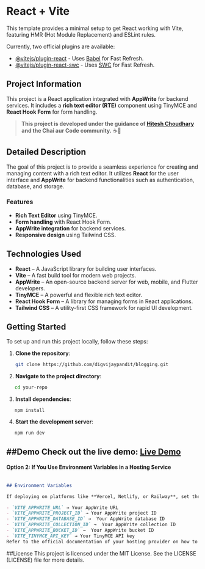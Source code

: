 # React + Vite  

This template provides a minimal setup to get React working with Vite, featuring HMR (Hot Module Replacement) and ESLint rules.  

Currently, two official plugins are available:  

- [@vitejs/plugin-react](https://github.com/vitejs/vite-plugin-react/blob/main/packages/plugin-react/README.md) - Uses [Babel](https://babeljs.io/) for Fast Refresh.  
- [@vitejs/plugin-react-swc](https://github.com/vitejs/vite-plugin-react-swc) - Uses [SWC](https://swc.rs/) for Fast Refresh.  

## Project Information  

This project is a React application integrated with **AppWrite** for backend services. It includes a **rich text editor (RTE)** component using TinyMCE and **React Hook Form** for form handling.  

> **This project is developed under the guidance of [Hitesh Choudhary](https://www.youtube.com/@chaiaurcode) and the Chai aur Code community.** ☕🚀  

## Detailed Description  

The goal of this project is to provide a seamless experience for creating and managing content with a rich text editor. It utilizes **React** for the user interface and **AppWrite** for backend functionalities such as authentication, database, and storage.  

### Features  

- **Rich Text Editor** using TinyMCE.  
- **Form handling** with React Hook Form.  
- **AppWrite integration** for backend services.  
- **Responsive design** using Tailwind CSS.  

## Technologies Used  

- **React** – A JavaScript library for building user interfaces.  
- **Vite** – A fast build tool for modern web projects.  
- **AppWrite** – An open-source backend server for web, mobile, and Flutter developers.  
- **TinyMCE** – A powerful and flexible rich text editor.  
- **React Hook Form** – A library for managing forms in React applications.  
- **Tailwind CSS** – A utility-first CSS framework for rapid UI development.  

## Getting Started  

To set up and run this project locally, follow these steps:  

1. **Clone the repository**:  
   ```sh
   git clone https://github.com/digvijaypandit/blogging.git
   
2. **Navigate to the project directory**:
```sh
   cd your-repo
```
3. **Install dependencies**:
```
   npm install
   ```
4. **Start the development server**:
```
   npm run dev
   ```
##Demo
Check out the live demo: [Live Demo](https://blog-deployment-ghu9.vercel.app/)
---

#### **Option 2: If You Use Environment Variables in a Hosting Service**  
```md

## Environment Variables  

If deploying on platforms like **Vercel, Netlify, or Railway**, set the following environment variables in the dashboard:  

- `VITE_APPWRITE_URL` → Your AppWrite URL  
- `VITE_APPWRITE_PROJECT_ID` → Your AppWrite project ID
- `VITE_APPWRITE_DATABASE_ID` →  Your AppWrite database ID
- `VITE_APPWRITE_COLLECTION_ID` →  Your AppWrite collection ID
- `VITE_APPWRITE_BUCKET_ID` →  Your AppWrite bucket ID
- `VITE_TINYMCE_API_KEY` → Your TinyMCE API key
Refer to the official documentation of your hosting provider on how to configure environment variables.  
```
##License
This project is licensed under the MIT License. See the LICENSE (LICENSE) file for more details.
